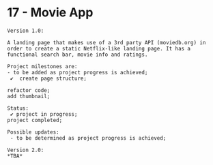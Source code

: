 # 17 - Movie App

    Version 1.0:

    A landing page that makes use of a 3rd party API (moviedb.org) in order to create a static Netflix-like landing page. It has a functional search bar, movie info and ratings.

    Project milestones are:
    - to be added as project progress is achieved;
     ✔  create page structure;

    refactor code;
    add thumbnail;

    Status:
     ✔ project in progress;
    project completed;

    Possible updates:
     - to be determined as project progress is achieved;

    Version 2.0:
    *TBA*
